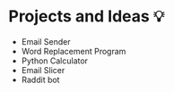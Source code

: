 # Projects and Ideas 💡 
* Email Sender    
* Word Replacement Program    
* Python Calculator
* Email Slicer
* Raddit bot
